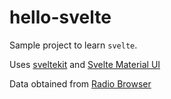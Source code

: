 # hello-svelte

Sample project to learn `svelte`.

Uses [sveltekit](https://kit.svelte.dev/) and [Svelte Material UI](https://sveltematerialui.com/)

Data obtained from [Radio Browser](https://www.radio-browser.info/)
